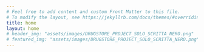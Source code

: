 ```yaml
---
# Feel free to add content and custom Front Matter to this file.
# To modify the layout, see https://jekyllrb.com/docs/themes/#overriding-theme-defaults
title: home
layout: home
# header_img: "assets/images/DRUGSTORE_PROJECT_SOLO_SCRITTA_NERO.png"
# featured_img: "assets/images/DRUGSTORE_PROJECT_SOLO_SCRITTA_NERO.png"
---
```

